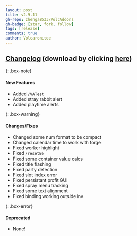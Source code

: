 ```yaml
---
layout: post
title: v2.9.11 
gh-repo: zhenga8533/VolcAddons
gh-badge: [star, fork, follow]
tags: [release]
comments: true
author: Volcaronitee
---
```


## [Changelog](https://github.com/zhenga8533/VolcAddons/releases/tag/v2.9.11) (download by clicking [here](https://github.com/zhenga8533/VolcAddons/releases/download/v2.9.11/VolcAddons.zip))

{: .box-note}
#### New Features
- Added `/VATest`
- Added stray rabbit alert
- Added playtime alerts

{: .box-warning}
#### Changes/Fixes
- Changed some num format to be compact
- Changed calendar time to work with forge
- Fixed worker highlight
- Fixed `/resetBe`
- Fixed some container value calcs
- Fixed title flashing
- Fixed party detection
- Fixed slot index error
- Fixed persistant profit GUI
- Fixed spray menu tracking
- Fixed some text alignment
- Fixed binding working outside inv

{: .box-error}
#### Deprecated
- None!
